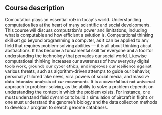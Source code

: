 ## Course description

Computation plays an essential role in today's world. Understanding computation lies at the heart of many scientific and social developments. This course will discuss computation's power and limitations, including what is computable and how efficient a solution is. Computational thinking skill set go beyond programming a computer, as it can be applied to any field that requires problem-solving abilities — it is all about thinking about abstractions. It has become a fundamental skill for everyone and a tool for understanding the technology that pervades our social world. Likewise, computational thinking increases our awareness of how everyday digital tools work, grounds our cyber ethics, and improves our resilience against various threats, such as algorithm-driven attempts to guide our behavior, personally tailored fake news, viral powers of social media, and massive data-intensive analysis of our movements. It is a powerful but not universal approach to problem-solving, as the ability to solve a problem depends on understanding the context in which the problem exists. For instance, one must understand fluid dynamics to build a simulation of aircraft in flight, or one must understand the genome's biology and the data collection methods to develop a program to search genome databases.